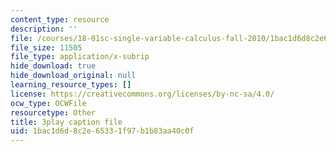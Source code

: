 ```yaml
---
content_type: resource
description: ''
file: /courses/18-01sc-single-variable-calculus-fall-2010/1bac1d6d8c2e65331f97b1b83aa40c0f_ELWqePHYjCk.srt
file_size: 11505
file_type: application/x-subrip
hide_download: true
hide_download_original: null
learning_resource_types: []
license: https://creativecommons.org/licenses/by-nc-sa/4.0/
ocw_type: OCWFile
resourcetype: Other
title: 3play caption file
uid: 1bac1d6d-8c2e-6533-1f97-b1b83aa40c0f
---
```

